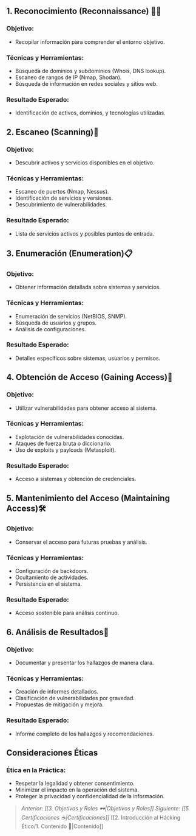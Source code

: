 ## 1. Reconocimiento (Reconnaissance) 🕵🏻

### Objetivo:
- Recopilar información para comprender el entorno objetivo.

### Técnicas y Herramientas:
- Búsqueda de dominios y subdominios (Whois, DNS lookup).
- Escaneo de rangos de IP (Nmap, Shodan).
- Búsqueda de información en redes sociales y sitios web.

### Resultado Esperado:
- Identificación de activos, dominios, y tecnologías utilizadas.

## 2. Escaneo (Scanning)📇

### Objetivo:
- Descubrir activos y servicios disponibles en el objetivo.

### Técnicas y Herramientas:
- Escaneo de puertos (Nmap, Nessus).
- Identificación de servicios y versiones.
- Descubrimiento de vulnerabilidades.

### Resultado Esperado:
- Lista de servicios activos y posibles puntos de entrada.

## 3. Enumeración (Enumeration)📋

### Objetivo:
- Obtener información detallada sobre sistemas y servicios.

### Técnicas y Herramientas:
- Enumeración de servicios (NetBIOS, SNMP).
- Búsqueda de usuarios y grupos.
- Análisis de configuraciones.

### Resultado Esperado:
- Detalles específicos sobre sistemas, usuarios y permisos.

## 4. Obtención de Acceso (Gaining Access)🔑

### Objetivo:
- Utilizar vulnerabilidades para obtener acceso al sistema.

### Técnicas y Herramientas:
- Explotación de vulnerabilidades conocidas.
- Ataques de fuerza bruta o diccionario.
- Uso de exploits y payloads (Metasploit).

### Resultado Esperado:
- Acceso a sistemas y obtención de credenciales.

## 5. Mantenimiento del Acceso (Maintaining Access)🛠️

### Objetivo:
- Conservar el acceso para futuras pruebas y análisis.

### Técnicas y Herramientas:
- Configuración de backdoors.
- Ocultamiento de actividades.
- Persistencia en el sistema.

### Resultado Esperado:
- Acceso sostenible para análisis continuo.

## 6. Análisis de Resultados🔎

### Objetivo:
- Documentar y presentar los hallazgos de manera clara.

### Técnicas y Herramientas:
- Creación de informes detallados.
- Clasificación de vulnerabilidades por gravedad.
- Propuestas de mitigación y mejora.

### Resultado Esperado:
- Informe completo de los hallazgos y recomendaciones.

## Consideraciones Éticas

### Ética en la Práctica:
- Respetar la legalidad y obtener consentimiento.
- Minimizar el impacto en la operación del sistema.
- Proteger la privacidad y confidencialidad de la información.

> *Anterior: [[3. Objetivos y Roles 🕶️|Objetivos y Roles]]*
> *Siguiente: [[5. Certificaciones ☕|Certificaciones]]*
> [[2. Introducción al Hácking Ético/1. Contenido 📃|Contenido]]
